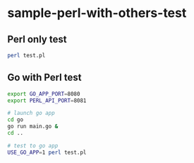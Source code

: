 # sample-perl-with-others-test

## Perl only test

```bash
perl test.pl
```

## Go with Perl test

```bash
export GO_APP_PORT=8080
export PERL_API_PORT=8081

# launch go app
cd go
go run main.go &
cd ..

# test to go app
USE_GO_APP=1 perl test.pl
```

